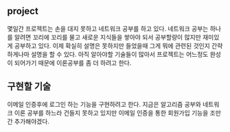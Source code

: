 ## project
몇일간 프로젝트는 손을 대지 못하고 네트워크 공부를 하고 있다. 네트워크 공부는 하나를 알려면 꼬리에 꼬리를 물고 새로운 지식들을 쌓아야 되서 공부할량이 많지만 재미있게 공부하고 있다. 이제 확실히 설명은 못하지만 들었을때 그게 뭐에 관련된 것인지 간략하게나마 설명을 할 수 있다. 아직 알아야할 기술들이 많아서 프로젝트는 어느정도 완성이 되어가기 때문에 이론공부를 좀 더 하려고 한다.

## 구현할 기술
이메일 인증후에 로그인 하는 기능을 구현하려고 한다. 지금은 알고리즘 공부와 네트워크 이론 공부를 하느라 건들지 못하고 있지만 이메일 인증을 통한 회원가입 기능을 조만간 추가해야겠다.
